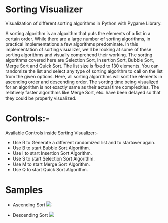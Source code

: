 
# Sorting Visualizer

Visualization of different sorting algorithms in Python with Pygame Library.

A sorting algorithm is an algorithm that puts the elements of a list in a certain order. While there are a large number of sorting algorithms, in practical implementations a few algorithms predominate. In this implementation of sorting visualizer, we'll be looking at some of these sorting algorithms and visually comprehend their working. The sorting algorithms covered here are Selection Sort, Insertion Sort, Bubble Sort, Merge Sort and Quick Sort. The list size is fixed to 130 elements. You can randomize the list and select any type of sorting algorithm to call on the list from the given options. Here, all sorting algorithms will sort the elements in ascending order and descending order. The sorting time being visualized for an algorithm is not exactly same as their actual time complexities. The relatively faster algorithms like Merge Sort, etc. have been delayed so that they could be properly visualized.


# Controls:-

 Available Controls inside Sorting Visualizer:-

* Use R to Generate a different randomized list and to startover again.
* Use B to start Bubble Sort Algorithm.
* Use I to start Insertion Sort Algorithm.
* Use S to start Selection Sort Algorithm.
* Use M to start Merge Sort Algorithm.
* Use Q to start Quick Sort Algorithm.

#  Samples

* Ascending Sort
![](https://github.com/Jawaharlal06/sorting/blob/main/ascending-sort2.gif)

* Descending Sort
![](https://github.com/Jawaharlal06/sorting/blob/main/desending-Sortkjkl.gif)
